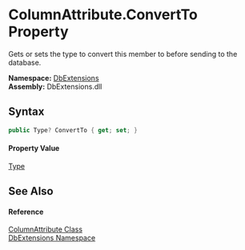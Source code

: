 ColumnAttribute.ConvertTo Property
==================================
Gets or sets the type to convert this member to before sending to the database.
  
**Namespace:** [DbExtensions][1]  
**Assembly:** DbExtensions.dll

Syntax
------

```csharp
public Type? ConvertTo { get; set; }
```

#### Property Value
[Type][2]

See Also
--------

#### Reference
[ColumnAttribute Class][3]  
[DbExtensions Namespace][1]  

[1]: ../README.md
[2]: https://learn.microsoft.com/dotnet/api/system.type
[3]: README.md